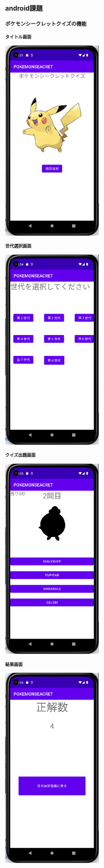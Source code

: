 ## android課題 

### ポケモンシークレットクイズの機能 

#### タイトル画面
![image](app/images/home.png)

#### 世代選択画面 
![image](app/images/select.png)

#### クイズ出題画面 
![image](app/images/quiz.png)

#### 結果画面
![image](app/images/result.png)



